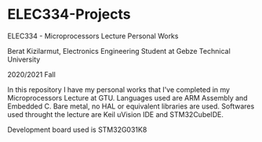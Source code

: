 # ELEC334-Projects
ELEC334 - Microprocessors Lecture Personal Works

Berat Kizilarmut, Electronics Engineering Student at Gebze Technical University

2020/2021 Fall

In this repository I have my personal works that I've completed in my Microprocessors Lecture at GTU.
Languages used are ARM Assembly and Embedded C. Bare metal, no HAL or equivalent libraries are used. Softwares used throught the lecture are Keil uVision IDE and STM32CubeIDE.

Development board used is STM32G031K8 
